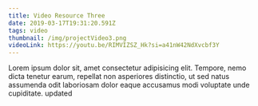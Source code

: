 ```yaml
---
title: Video Resource Three
date: 2019-03-17T19:31:20.591Z
tags: video
thumbnail: /img/projectVideo3.png
videoLink: https://youtu.be/RIMVIZSZ_Hk?si=a41nW42NdXvcbf3Y
---
```

Lorem ipsum dolor sit, amet consectetur adipisicing elit. Tempore, nemo dicta tenetur earum, repellat non asperiores distinctio, ut sed natus assumenda odit laboriosam dolor eaque accusamus modi voluptate unde cupiditate. updated